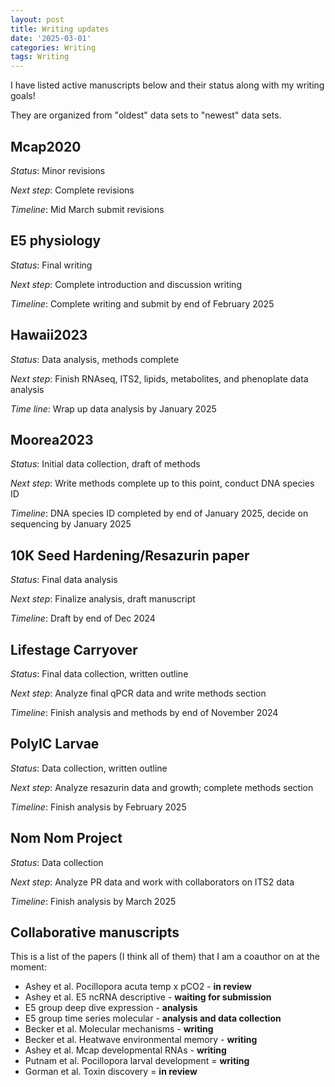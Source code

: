 ```yaml
---
layout: post
title: Writing updates
date: '2025-03-01'
categories: Writing
tags: Writing
---
```


I have listed active manuscripts below and their status along with my writing goals!  

They are organized from "oldest" data sets to "newest" data sets.  

## Mcap2020   

*Status*: Minor revisions

*Next step*: Complete revisions

*Timeline*: Mid March submit revisions 

## E5 physiology 

*Status*: Final writing 

*Next step*: Complete introduction and discussion writing 

*Timeline*: Complete writing and submit by end of February 2025

## Hawaii2023

*Status*: Data analysis, methods complete 

*Next step*: Finish RNAseq, ITS2, lipids, metabolites, and phenoplate data analysis

*Time line*: Wrap up data analysis by January 2025

## Moorea2023

*Status*: Initial data collection, draft of methods

*Next step*: Write methods complete up to this point, conduct DNA species ID 

*Timeline*: DNA species ID completed by end of January 2025, decide on sequencing by January 2025

## 10K Seed Hardening/Resazurin paper 

*Status*: Final data analysis

*Next step*: Finalize analysis, draft manuscript   

*Timeline*: Draft by end of Dec 2024  

## Lifestage Carryover 

*Status*: Final data collection, written outline

*Next step*: Analyze final qPCR data and write methods section

*Timeline*: Finish analysis and methods by end of November 2024

## PolyIC Larvae   

*Status*: Data collection, written outline

*Next step*: Analyze resazurin data and growth; complete methods section

*Timeline*: Finish analysis by February 2025

## Nom Nom Project   

*Status*: Data collection

*Next step*: Analyze PR data and work with collaborators on ITS2 data

*Timeline*: Finish analysis by March 2025

## Collaborative manuscripts 

This is a list of the papers (I think all of them) that I am a coauthor on at the moment:  

- Ashey et al. Pocillopora acuta temp x pCO2 - **in review**
- Ashey et al. E5 ncRNA descriptive - **waiting for submission**
- E5 group deep dive expression - **analysis**
- E5 group time series molecular - **analysis and data collection**
- Becker et al. Molecular mechanisms - **writing**
- Becker et al. Heatwave environmental memory - **writing**  
- Ashey et al. Mcap developmental RNAs - **writing** 
- Putnam et al. Pocillopora larval development = **writing** 
- Gorman et al. Toxin discovery = **in review** 
